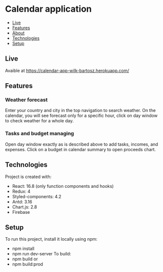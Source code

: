 # Calendar application
* [Live](#live)
* [Features](#features)
* [About](#about)
* [Technologies](#technologies)
* [Setup](#setup)

## Live
Avaible at https://calendar-app-wilk-bartosz.herokuapp.com/

## Features
### Weather forecast
Enter your country and city in the top navigation to search weather. On the calendar, you will
see forecast only for a specific hour, click on day window to check weather for a whole day.

### Tasks and budget managing
Open day window exactly as is described above to add tasks, incomes, and expenses. Click on a
budget in calendar summary to open proceeds chart.

## Technologies
Project is created with:
* React: 16.8 (only function components and hooks)
* Redux: 4
* Styled-components: 4.2
* Antd: 3.16
* Chart.js: 2.8
* Firebase
	
## Setup
To run this project, install it locally using npm:
* npm install
* npm run dev-server
To build:
* npm build
or
* npm build:prod
